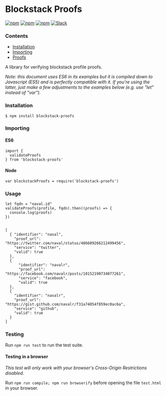 # Blockstack Proofs

[![npm](https://img.shields.io/npm/l/blockstack-proofs.svg)](https://www.npmjs.com/package/blockstack-proofs)
[![npm](https://img.shields.io/npm/v/blockstack-proofs.svg)](https://www.npmjs.com/package/blockstack-proofs)
[![npm](https://img.shields.io/npm/dm/blockstack-proofs.svg)](https://www.npmjs.com/package/blockstack-proofs)
[![Slack](http://slack.blockstack.org/badge.svg)](http://slack.blockstack.org/)

### Contents

* [Installation](#installation)
* [Importing](#importing)
* [Proofs](#proof)

A library for verifying blockstack profile proofs.

*Note: this document uses ES6 in its examples but it is compiled down to Javascript (ES5) and is perfectly compatible with it. If you're using the latter, just make a few adjustments to the examples below (e.g. use "let" instead of "var").*

### Installation

```
$ npm install blockstack-proofs
```

### Importing

#### ES6

```es6
import {
  validateProofs
} from 'blockstack-proofs'
```

#### Node

```es6
var blockstackProofs = require('blockstack-proofs')
```

### Usage

```es6
let fqdn = "naval.id"
validateProofs(profile, fqdn).then((proofs) => {
  console.log(proofs)
})


[
  { "identifier": "naval",
    "proof_url": "https://twitter.com/naval/status/486609266212499456",
    "service": "twitter",
    "valid": true
  },
  {
      "identifier": "navalr",
      "proof_url": "https://facebook.com/navalr/posts/10152190734077261",
      "service": "facebook",
      "valid": true
  },
  {
    "identifier": "navalr",
    "proof_url": "https://gist.github.com/navalr/f31a74054f859ec0ac6a",
    "service": "github",
    "valid": true
  }
]

```

### Testing

Run `npm run test` to run the test suite.

#### Testing in a browser

*This test will only work with your browser's Cross-Origin Restrictions disabled.*

Run `npm run compile; npm run browserify` before opening the file `test.html`
in your browser.
